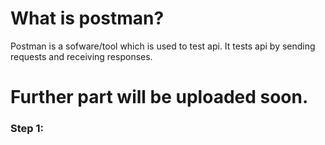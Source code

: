# What is postman?

Postman is a sofware/tool which is used to test api. It tests api by sending requests and receiving responses.

# Further part will be uploaded soon.

### Step 1:
